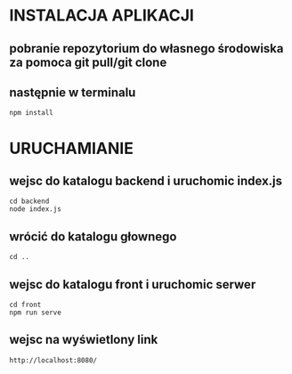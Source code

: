 # INSTALACJA APLIKACJI
## pobranie repozytorium do własnego środowiska za pomoca git pull/git clone <link do repozytorium>
## następnie w terminalu
```
npm install
```
# URUCHAMIANIE
## wejsc do katalogu backend i uruchomic index.js
```
cd backend
node index.js
```
## wrócić do katalogu głownego
```
cd ..
```
## wejsc do katalogu front i uruchomic serwer
```
cd front     
npm run serve
```  

## wejsc na wyświetlony link
    http://localhost:8080/

